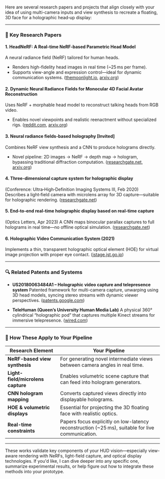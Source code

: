Here are several research papers and projects that align closely with your idea of using multi-camera inputs and view synthesis to recreate a floating, 3D face for a holographic head‑up display:

---

### 📘 Key Research Papers

#### 1. **HeadNeRF: A Real-time NeRF‑based Parametric Head Model**

A neural radiance field (NeRF) tailored for human heads.

* Renders high-fidelity head images in real time (\~25 ms per frame).
* Supports view-angle and expression control—ideal for dynamic communication systems. ([themoonlight.io][1], [arxiv.org][2])

#### 2. **Dynamic Neural Radiance Fields for Monocular 4D Facial Avatar Reconstruction**

Uses NeRF + morphable head model to reconstruct talking heads from RGB video.

* Enables novel viewpoints and realistic reenactment without specialized rigs. ([reddit.com][3], [arxiv.org][4])

#### 3. **Neural radiance fields-based holography \[Invited]**

Combines NeRF view synthesis and a CNN to produce holograms directly.

* Novel pipeline: 2D images → NeRF → depth map → hologram, bypassing traditional diffraction computation. ([researchgate.net][5], [arxiv.org][6])

#### 4. **Three-dimensional capture system for holographic display**

(Conference: Ultra‑High‑Definition Imaging Systems III, Feb 2020)
Describes a light‑field camera with microlens array for 3D capture—suitable for holographic rendering. ([researchgate.net][7])

#### 5. **End‑to‑end real‑time holographic display based on real‑time capture**

(Optics Letters, Apr 2023)
A CNN maps binocular parallax captures to full holograms in real time—no offline optical simulation. ([researchgate.net][5])

#### 6. **Holographic Video Communication System (2021)**

Implements a thin, transparent holographic optical element (HOE) for virtual image projection with proper eye contact. ([jstage.jst.go.jp][8])

---

### 🔍 Related Patents and Systems

* **US20180063484A1 – Holographic video capture and telepresence system**
  Patented framework for multi-camera capture, unwarping using 3D head models, syncing stereo streams with dynamic viewer perspectives. ([patents.google.com][9])

* **TeleHuman (Queen’s University Human Media Lab)**
  A physical 360° cylindrical “holographic pod” that captures multiple Kinect streams for immersive telepresence. ([wired.com][10])

---

### 🔧 How These Apply to Your Pipeline

| Research Element                  | Your Pipeline                                                                                     |
| --------------------------------- | ------------------------------------------------------------------------------------------------- |
| **NeRF-based view synthesis**     | For generating novel intermediate views between camera angles in real time.                       |
| **Light-field/microlens capture** | Enables volumetric scene capture that can feed into hologram generators.                          |
| **CNN hologram mapping**          | Converts captured views directly into displayable holograms.                                      |
| **HOE & volumetric displays**     | Essential for projecting the 3D floating face with realistic optics.                              |
| **Real-time constraints**         | Papers focus explicitly on low-latency reconstruction (\~25 ms), suitable for live communication. |

---

These works validate key components of your HUD vision—especially view-aware rendering with NeRFs, light-field capture, and optical display technologies. If you'd like, I can dive deeper into any specific one, summarize experimental results, or help figure out how to integrate these methods into your prototype.

[1]: https://www.themoonlight.io/en/review/interactive-holographic-visualization-for-3d-facial-avatar?utm_source=chatgpt.com "[Literature Review] Interactive Holographic Visualization for 3D Facial Avatar"
[2]: https://arxiv.org/abs/2112.05637?utm_source=chatgpt.com "HeadNeRF: A Real-time NeRF-based Parametric Head Model"
[3]: https://www.reddit.com/r/AR_MR_XR/comments/kefk8q?utm_source=chatgpt.com "Avatars for telepresence applications in Augmented Reality or Virtual Reality [TUM and Facebook]"
[4]: https://arxiv.org/abs/2012.03065?utm_source=chatgpt.com "Dynamic Neural Radiance Fields for Monocular 4D Facial Avatar Reconstruction"
[5]: https://www.researchgate.net/publication/368559959_End-to-end_real-time_holographic_display_based_on_real-time_capture_of_real_scenes?utm_source=chatgpt.com "End-to-end real-time holographic display based on real-time capture of real scenes | Request PDF"
[6]: https://arxiv.org/html/2403.01137v1?utm_source=chatgpt.com "Neural radiance fields-based holography [Invited]"
[7]: https://www.researchgate.net/publication/339426207_Three-dimensional_capture_system_for_holographic_display?utm_source=chatgpt.com "(PDF) Three-dimensional capture system for holographic display"
[8]: https://www.jstage.jst.go.jp/article/mta/9/1/9_105/_article/-char/en?utm_source=chatgpt.com "[Paper] Holographic Video Communication System Realizing Virtual Image Projection and Frontal Image Capture"
[9]: https://patents.google.com/patent/US20180063484A1/en?utm_source=chatgpt.com "US20180063484A1 - Holographic video capture and telepresence system - Google Patents"
[10]: https://www.wired.com/2012/05/3d-video-pod-delivers-360-degree-holograph-like-projections?utm_source=chatgpt.com "3-D Video Pod Delivers 360-Degree, Holograph-Like Projections"
